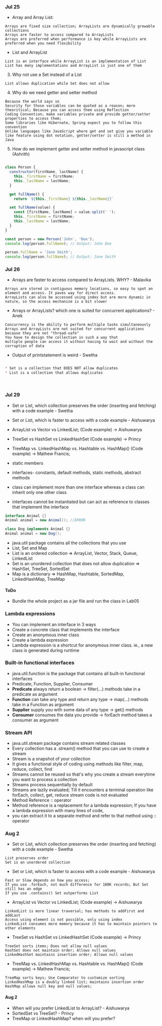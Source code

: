 ### Jul 25
*  Array and Array List:

```
Arrays are fixed size collection; ArrayLists are dynamically growable collections
Arrays are faster to access compared to ArrayLists
Arrays are preferred when performance is key while ArrayLists are preferred when you need flexibility
```
 		
* List and ArrayList

```
List is an interface while ArrayList is an implementation of List
List has many implementations and ArrayList is just one of them
```

3. Why not use a Set instead of a List

```
List allows duplication while Set does not allow
```

4. Why do we need getter and setter method

```
Because the world says so
Security for those variables can be quoted as a reason; more theoritical; Because you can access them using Reflection
Coding Convention; make variables private and provide getter/setter properties to access them;
Some libraries like Hibernate, Spring expect you to follow this convention
Unlike languages like JavaScript where get and set give you variable like feature using dot notation, getter/setter is still a method in Java
```

5. How do we implement getter and setter method in javascript class (Ashrith)

``` javascript

class Person {
  constructor(firstName, lastName) {
    this._firstName = firstName;
    this._lastName = lastName;
  }

  get fullName() {
    return `${this._firstName} ${this._lastName}}`

  set fullName(value) {
    const [firstName, lastName] = value.split(' ');
    this._firstName = firstName;
    this._lastName = lastName;
  }
}

const person = new Person('John', 'Doe');
console.log(person.fullName); // Output: John Doe

person.fullName = 'Jane Smith';
console.log(person.fullName); // Output: Jane Smith

```



### Jul 26

* Arrays are faster to access compared to ArrayLists. WHY? - Malavika

```
Arrays are stored in contiguous memory locations, so easy to spot an element and access. It paves way for direct access. 
ArrayLists can also be accessed using index but are more dynamic in nature, so the access mechanism is a bit slower
```

* Arrays or ArrayLists? which one is suited for concurrent applications? - Anek

```
Concurrency is the ability to perform multiple tasks simultaneously
Arrays and ArrayLists are not suited for concurrent applications because they are not "thread-safe"
You have to design the collection in such a way that 
multiple people can access it without having to wait and without the corruption of data 
```


* Output of printstatement is weird - Swetha

``` markdown

* Set is a collection that DOES NOT allow duplicates
* List is a collection that allows duplicates

```

<br/>

### Jul 29

* Set or List, which collection preserves the order (inserting and fetching) with a code example - Swetha
* Set or List, which is faster to access with a code example - Aishuwarya
* ArrayList vs Vector vs LinkedList; (Code example) -> Aishuwarya
* TreeSet vs HashSet vs LinkedHashSet (Code example) -> Princy
* TreeMap vs. LinkedHashMap vs. Hashtable vs. HashMap() (Code example) -> Mathew Francis;


* static members
* interfaces- constants, default methods, static methods, abstract methods
* class can implement more than one interface whereas a class can inherit only one other class
* interfaces cannot be instantiated but can act as reference to classes that implement the interface

``` java
interface Animal {}
Animal animal = new Animal(); //ERROR

class Dog implements Animal {}
Animal animal = new Dog();

```  

* java.util package contains all the collections that you use
* List, Set and Map
* List is an ordered collection => ArrayList, Vector, Stack, Queue, LinkedList
* Set is an unordered collection that does not allow duplication => HashSet, TreeSet, SortedSet
* Map is a dictionary => HashMap, Hashtable, SortedMap, LinkedHashMap, TreeMap



#### ToDo

* Bundle the whole project as a jar file and run the class in Lab05


### Lambda expressions

* You can implement an interface in 3 ways
* Create a concrete class that implements the interface
* Create an anonymous inner class
* Create a lambda expression
* Lambda expression is a shortcut for anonymous inner class. ie., a new class is generated during runtime


### Built-in functional interfaces

* java.util.function is the package that contains all built-in functional interfaces
* Predicate, Function, Supplier, Consumer
* **Predicate** always return a boolean -> filter(...) methods take in a predicate as argument
* **Function** can take any type and return any type -> map(...) methods take in a Function as argument
* **Supplier** supply you with some data of any type -> get() methods 
* **Consumer** consumes the data you provide -> forEach method takes a consumer as argument


### Stream API

* java.util.stream package contains stream related classes
* Every collection has a .stream() method that you can use to create a stream
* Stream is a snapshot of your collection
* It gives a functional style of coding using methods like filter, map, reduce, collect, find
* Streams cannot be reused so that's why you create a stream everytime you want to process a collection
* Streams process sequentially by default
* Streams are lazily evaluated; Till it encounters a terminal operation like forEach, collect, get, reduce stream code is not evaluated
* Method Reference :: operator
* Method reference is a replacement for a lambda expression; If you have a lambda expression with many lines of code, 
* you can extract it to a separate method and refer to that method using :: operator

### Aug 2

* Set or List, which collection preserves the order (inserting and fetching) with a code example - Swetha

```
List preserves order
Set is an unordered collection
```

* Set or List, which is faster to access with a code example - Aishuwarya

```
Fast or Slow depends on how you access;
If you use .forEach, not much difference for 100K records; But Set still has an edge
If you use .contains() Set outperforms List

```

* ArrayList vs Vector vs LinkedList; (Code example) -> Aishuwarya

```
LinkedList is more linear traversal; has methods to addFirst and addLast
Access using element is not possible, only using index
LinkedList consumes more memory because it has to maintain pointers to other elements
```

* TreeSet vs HashSet vs LinkedHashSet (Code example) -> Princy

```
TreeSet sorts items; Does not allow null values
HashSet does not maintain order; Allows null values
LinkedHashSet maintains insertion order; Allows null values
```

* TreeMap vs. LinkedHashMap vs. Hashtable vs. HashMap() (Code example) -> Mathew Francis;

```
TreeMap sorts keys; Use Comparator to customize sorting
LinkedHashMap is a doubly linked list; maintains insertion order
HashMap allows null key and null values; 
```

#### Aug 2

* When will you prefer LinkedList to ArrayList? - Aishuwarya
* SortedSet vs TreeSet? - Princy
* TreeMap or LinkedHashMap? when will you prefer?






















